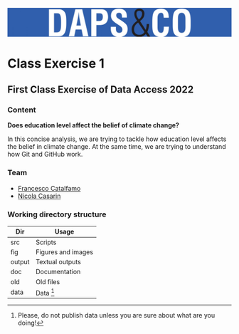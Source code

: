 ![Logo](fig/dapscologo.jpg)

# Class Exercise 1

## First Class Exercise of Data Access 2022

### Content

**Does education level affect the belief of climate change?**

In this concise analysis, we are trying to tackle how education level affects the belief in climate change. At the same time, we are trying to understand how Git and GitHub work.

### Team

- [Francesco Catalfamo](https://github.com/FCatalfamo)
- [Nicola Casarin](https://github.com/n-oise)

### Working directory structure

| Dir | Usage |
| ----- | -----|
| src | Scripts |
| fig | Figures and images |
| output | Textual outputs |
| doc | Documentation |
| old | Old files |
| data | Data [^1] |

[^1]: Please, do not publish data unless you are sure about what are you doing!
